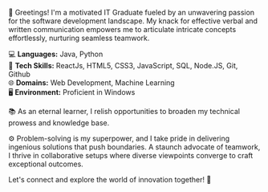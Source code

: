 🚀 Greetings! I'm a motivated IT Graduate fueled by an unwavering passion for the software development landscape. My knack for effective verbal and written communication empowers me to articulate intricate concepts effortlessly, nurturing seamless teamwork.

💻 **Languages:** Java, Python  
🔧 **Tech Skills:** ReactJs, HTML5, CSS3, JavaScript, SQL, Node.JS, Git, Github  
🌐 **Domains:** Web Development, Machine Learning  
🖥️ **Environment:** Proficient in Windows  

📚 As an eternal learner, I relish opportunities to broaden my technical prowess and knowledge base. 

⚙️ Problem-solving is my superpower, and I take pride in delivering ingenious solutions that push boundaries. A staunch advocate of teamwork, I thrive in collaborative setups where diverse viewpoints converge to craft exceptional outcomes. 

Let's connect and explore the world of innovation together! 🌟

